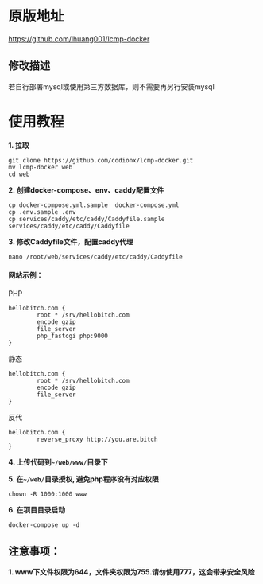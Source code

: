 # 原版地址

https://github.com/lhuang001/lcmp-docker


## 修改描述

若自行部署mysql或使用第三方数据库，则不需要再另行安装mysql


# 使用教程
**1. 拉取**

```
git clone https://github.com/codionx/lcmp-docker.git
mv lcmp-docker web
cd web
```

**2. 创建docker-compose、env、caddy配置文件**

```
cp docker-compose.yml.sample  docker-compose.yml
cp .env.sample .env
cp services/caddy/etc/caddy/Caddyfile.sample services/caddy/etc/caddy/Caddyfile
```

**3. 修改Caddyfile文件，配置caddy代理**
```
nano /root/web/services/caddy/etc/caddy/Caddyfile
```

#### 网站示例：
PHP
```
hellobitch.com {
        root * /srv/hellobitch.com
        encode gzip
        file_server
        php_fastcgi php:9000
}
```
静态
```
hellobitch.com {
        root * /srv/hellobitch.com
        encode gzip
        file_server
}
```
反代
```
hellobitch.com {
        reverse_proxy http://you.are.bitch
}
```

**4. 上传代码到`~/web/www/`目录下**

**5. 在`~/web/`目录授权, 避免php程序没有对应权限**
```
chown -R 1000:1000 www
```
**6. 在项目目录启动**

```
docker-compose up -d
```

## 注意事项：
**1. www下文件权限为644，文件夹权限为755.请勿使用777，这会带来安全风险**
